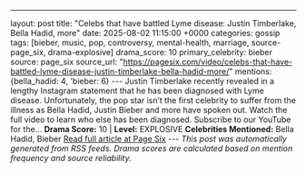 ---
layout: post
title: "Celebs that have battled Lyme disease: Justin Timberlake, Bella Hadid, more"
date: 2025-08-02 11:15:00 +0000
categories: gossip
tags: [bieber, music, pop, controversy, mental-health, marriage, source-page_six, drama-explosive]
drama_score: 10
primary_celebrity: bieber
source: page_six
source_url: "https://pagesix.com/video/celebs-that-have-battled-lyme-disease-justin-timberlake-bella-hadid-more/"
mentions: {bella_hadid: 4, 'bieber: 6} --- Justin Timberlake recently revealed in a lengthy Instagram statement that he has been diagnosed with Lyme disease. Unfortunately, the pop star isn’t the first celebrity to suffer from the illness as Bella Hadid, Justin Bieber and more have spoken out. Watch the full video to learn who else has been diagnosed. Subscribe to our YouTube for the... **Drama Score:** 10 | **Level:** EXPLOSIVE **Celebrities Mentioned:** Bella Hadid, Bieber [Read full article at Page Six](https://pagesix.com/video/celebs-that-have-battled-lyme-disease-justin-timberlake-bella-hadid-more/) --- *This post was automatically generated from RSS feeds. Drama scores are calculated based on mention frequency and source reliability.*